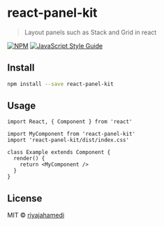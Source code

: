 # react-panel-kit

> Layout panels such as Stack and Grid in react

[![NPM](https://img.shields.io/npm/v/react-panel-kit.svg)](https://www.npmjs.com/package/react-panel-kit) [![JavaScript Style Guide](https://img.shields.io/badge/code_style-standard-brightgreen.svg)](https://standardjs.com)

## Install

```bash
npm install --save react-panel-kit
```

## Usage

```tsx
import React, { Component } from 'react'

import MyComponent from 'react-panel-kit'
import 'react-panel-kit/dist/index.css'

class Example extends Component {
  render() {
    return <MyComponent />
  }
}
```

## License

MIT © [riyajahamedi](https://github.com/riyajahamedi)
